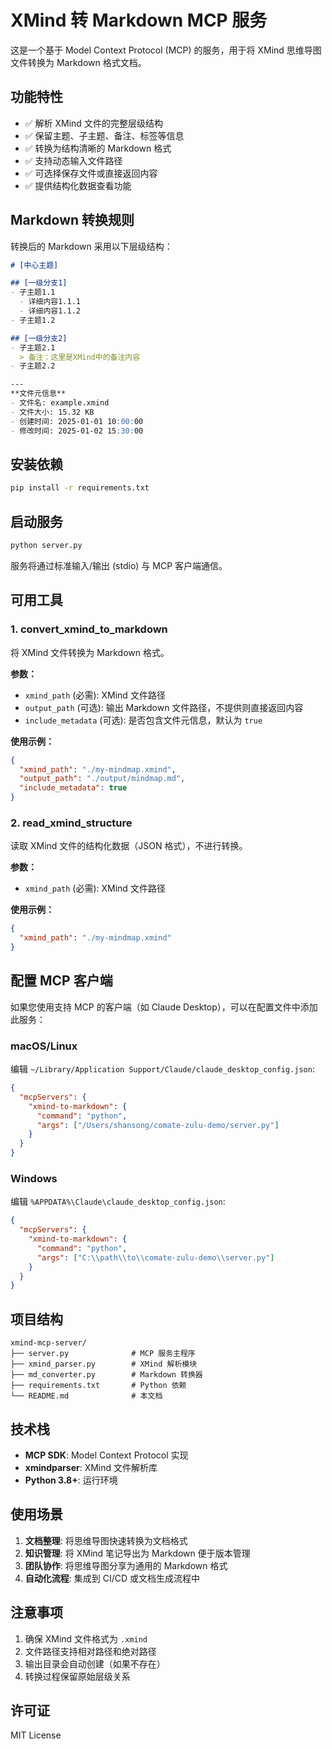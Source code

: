 # XMind 转 Markdown MCP 服务

这是一个基于 Model Context Protocol (MCP) 的服务，用于将 XMind 思维导图文件转换为 Markdown 格式文档。

## 功能特性

- ✅ 解析 XMind 文件的完整层级结构
- ✅ 保留主题、子主题、备注、标签等信息
- ✅ 转换为结构清晰的 Markdown 格式
- ✅ 支持动态输入文件路径
- ✅ 可选择保存文件或直接返回内容
- ✅ 提供结构化数据查看功能

## Markdown 转换规则

转换后的 Markdown 采用以下层级结构：

```markdown
# [中心主题]

## [一级分支1]
- 子主题1.1
  - 详细内容1.1.1
  - 详细内容1.1.2
- 子主题1.2

## [一级分支2]
- 子主题2.1
  > 备注：这里是XMind中的备注内容
- 子主题2.2

---
**文件元信息**
- 文件名: example.xmind
- 文件大小: 15.32 KB
- 创建时间: 2025-01-01 10:00:00
- 修改时间: 2025-01-02 15:30:00
```

## 安装依赖

```bash
pip install -r requirements.txt
```

## 启动服务

```bash
python server.py
```

服务将通过标准输入/输出 (stdio) 与 MCP 客户端通信。

## 可用工具

### 1. convert_xmind_to_markdown

将 XMind 文件转换为 Markdown 格式。

**参数：**
- `xmind_path` (必需): XMind 文件路径
- `output_path` (可选): 输出 Markdown 文件路径，不提供则直接返回内容
- `include_metadata` (可选): 是否包含文件元信息，默认为 `true`

**使用示例：**

```json
{
  "xmind_path": "./my-mindmap.xmind",
  "output_path": "./output/mindmap.md",
  "include_metadata": true
}
```

### 2. read_xmind_structure

读取 XMind 文件的结构化数据（JSON 格式），不进行转换。

**参数：**
- `xmind_path` (必需): XMind 文件路径

**使用示例：**

```json
{
  "xmind_path": "./my-mindmap.xmind"
}
```

## 配置 MCP 客户端

如果您使用支持 MCP 的客户端（如 Claude Desktop），可以在配置文件中添加此服务：

### macOS/Linux

编辑 `~/Library/Application Support/Claude/claude_desktop_config.json`:

```json
{
  "mcpServers": {
    "xmind-to-markdown": {
      "command": "python",
      "args": ["/Users/shansong/comate-zulu-demo/server.py"]
    }
  }
}
```

### Windows

编辑 `%APPDATA%\Claude\claude_desktop_config.json`:

```json
{
  "mcpServers": {
    "xmind-to-markdown": {
      "command": "python",
      "args": ["C:\\path\\to\\comate-zulu-demo\\server.py"]
    }
  }
}
```

## 项目结构

```
xmind-mcp-server/
├── server.py              # MCP 服务主程序
├── xmind_parser.py        # XMind 解析模块
├── md_converter.py        # Markdown 转换器
├── requirements.txt       # Python 依赖
└── README.md              # 本文档
```

## 技术栈

- **MCP SDK**: Model Context Protocol 实现
- **xmindparser**: XMind 文件解析库
- **Python 3.8+**: 运行环境

## 使用场景

1. **文档整理**: 将思维导图快速转换为文档格式
2. **知识管理**: 将 XMind 笔记导出为 Markdown 便于版本管理
3. **团队协作**: 将思维导图分享为通用的 Markdown 格式
4. **自动化流程**: 集成到 CI/CD 或文档生成流程中

## 注意事项

1. 确保 XMind 文件格式为 `.xmind`
2. 文件路径支持相对路径和绝对路径
3. 输出目录会自动创建（如果不存在）
4. 转换过程保留原始层级关系

## 许可证

MIT License
